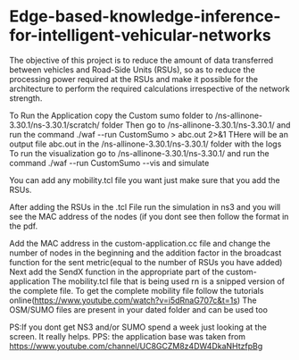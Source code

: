 # Edge-based-knowledge-inference-for-intelligent-vehicular-networks
The objective of this project is to reduce the amount of data transferred between vehicles and Road-Side Units (RSUs), so as to reduce the processing power required at the RSUs and make it possible for the architecture to perform the required calculations irrespective of the network strength.


To Run the Application copy the Custom sumo folder to /ns-allinone-3.30.1/ns-3.30.1/scratch/ folder
Then go to /ns-allinone-3.30.1/ns-3.30.1/ and run the command
./waf --run CustomSumo > abc.out 2>&1
THere will be an output file abc.out in the /ns-allinone-3.30.1/ns-3.30.1/ folder with the logs
To run the visualization go to /ns-allinone-3.30.1/ns-3.30.1/ and run the command
./waf --run CustomSumo --vis
and simulate 

You can add any mobility.tcl file you want just make sure that you add the RSUs.

After adding the RSUs in the .tcl File run the simulation in ns3 and you will see the MAC address of the nodes (if you dont see then follow the format in the pdf.

Add the MAC address in the custom-application.cc file and change the number of nodes in the beginning and the addition factor in the broadcast function for the sent metric(equal to the number of RSUs you have added)
Next add the SendX function in the appropriate part of the custom-application 
The mobility.tcl file that is being used rn is a snipped version of the complete file. 
To get the complete mobility file follow the tutorials online(https://www.youtube.com/watch?v=i5dRnaG707c&t=1s)
The OSM/SUMO files are present in your dated folder and can be used too

PS:If you dont get NS3 and/or SUMO spend a week just looking at the screen. It really helps.
PPS: the application base was taken from https://www.youtube.com/channel/UC8GCZM8z4DW4DkaNHtzfpBg

